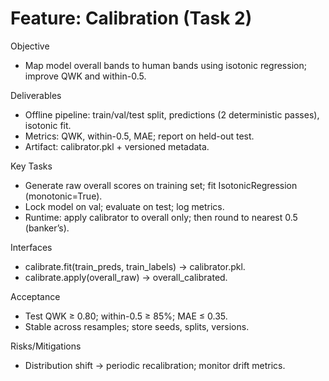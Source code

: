 # Feature: Calibration (Task 2)

Objective
- Map model overall bands to human bands using isotonic regression; improve QWK and within-0.5.

Deliverables
- Offline pipeline: train/val/test split, predictions (2 deterministic passes), isotonic fit.
- Metrics: QWK, within-0.5, MAE; report on held-out test.
- Artifact: calibrator.pkl + versioned metadata.

Key Tasks
- Generate raw overall scores on training set; fit IsotonicRegression (monotonic=True).
- Lock model on val; evaluate on test; log metrics.
- Runtime: apply calibrator to overall only; then round to nearest 0.5 (banker’s).

Interfaces
- calibrate.fit(train_preds, train_labels) → calibrator.pkl.
- calibrate.apply(overall_raw) → overall_calibrated.

Acceptance
- Test QWK ≥ 0.80; within-0.5 ≥ 85%; MAE ≤ 0.35.
- Stable across resamples; store seeds, splits, versions.

Risks/Mitigations
- Distribution shift → periodic recalibration; monitor drift metrics.
